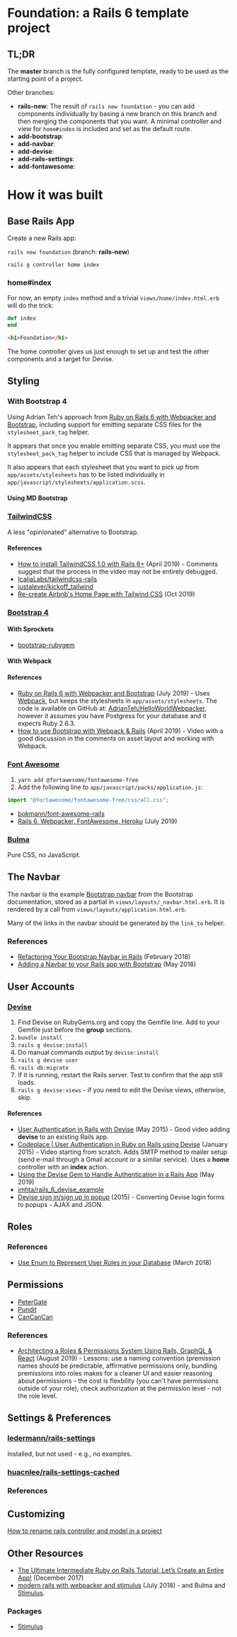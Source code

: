 # Foundation: a Rails 6 template project

## TL;DR

The **master** branch is the fully configured template, ready to be used as the starting point of a project.

Other branches:
* **rails-new**: The result of `rails new foundation` - you can add components individually by basing a new branch on this branch and then merging the components that you want. A minimal controller and view for `home#index` is included and set as the default route.
* **add-bootstrap**:
* **add-navbar**:
* **add-devise**:
* **add-rails-settings**:
* **add-fontawesome**:

# How it was built

## Base Rails App

Create a new Rails app:

`rails new foundation` (branch: **rails-new**)

`rails g controller home index`

### home#index

For now, an empty `index` method and a trivial `views/home/index.html.erb` will do the trick:

```ruby
def index
end
```

```html
<h1>Foundation</h1>
```

The home controller gives us just enough to set up and test the other components and a target for Devise.

## Styling

### With Bootstrap 4

Using Adrian Teh's approach from [Ruby on Rails 6 with Webpacker and Bootstrap][teh], including support for emitting separate CSS files for the `stylesheet_pack_tag` helper.

It appears that once you enable emitting separate CSS, you must use the `stylesheet_pack_tag` helper to include CSS that is managed by Webpack.

It also appears that each stylesheet that you want to pick up from `app/assets/stylesheets` has to be listed individually in `app/javascript/stylesheets/application.scss`.

#### Using MD Bootstrap

### [TailwindCSS](https://tailwindcss.com)

A less "opinionated" alternative to Bootstrap.

#### References

* [How to install TailwindCSS 1.0 with Rails 6+](https://gorails.com/episodes/tailwindcss-1-0-with-rails-6) (April 2019) - Comments suggest that the process in the video may not be entirely debugged.
* [IcaliaLabs/tailwindcss-rails](https://github.com/IcaliaLabs/tailwindcss-rails)
* [justalever/kickoff_tailwind](https://github.com/justalever/kickoff_tailwind)
* [Re-create Airbnb's Home Page with Tailwind CSS](https://www.youtube.com/watch?v=7phZqghhho0) (Oct 2019)

### [Bootstrap 4](https://getbootstrap.com)

#### With Sprockets

* [bootstrap-rubygem](https://github.com/twbs/bootstrap-rubygem)

#### With Webpack

#### References

* [Ruby on Rails 6 with Webpacker and Bootstrap][teh] (July 2019) - Uses [Webpack][], but keeps the stylesheets in `app/assets/stylesheets`.
The code is available on GitHub at: [AdrianTeh/HelloWorldWebpacker](https://github.com/AdrianTeh/HelloWorldWebpacker), however it assumes you have Postgress for your database and it expects Ruby 2.6.3.
* [How to use Bootstrap with Webpack & Rails](https://gorails.com/episodes/how-to-use-bootstrap-with-webpack-and-rails?utm_source=rubyflow&utm_medium=twitter) (April 2019) - Video with a good discussion in the comments on asset layout and working with Webpack.

[teh]: <https://medium.com/@adrian_teh/ruby-on-rails-6-with-webpacker-and-bootstrap-step-by-step-guide-41b52ef4081f>
[webpack]: <>

### [Font Awesome](https://fontawesome.com)

1. `yarn add @fortawesome/fontawesome-free`
1. Add the following line to `app/javascript/packs/application.js`:

```javascript
import "@fortawesome/fontawesome-free/css/all.css";
```

* [bokmann/font-awesome-rails](https://github.com/bokmann/font-awesome-rails)
* [Rails 6, Webpacker, FontAwesome, Heroku](https://medium.com/@rodreegez/rails-6-webpacker-fontawesome-heroku-4cc0bf1705dd) (July 2019)

### [Bulma](https://bulma.io)

Pure CSS, no JavaScript.

## The Navbar

The navbar is the example [Bootstrap navbar][navbar] from the Bootstrap documentation, stored as a partial in `views/layouts/_navbar.html.erb`. It is rendered by a call from `views/layouts/application.html.erb`.

Many of the links in the navbar should be generated by the `link_to` helper.

[navbar]: <https://getbootstrap.com/docs/4.0/components/navbar/>

### References

* [Refactoring Your Bootstrap Navbar in Rails](https://sahilthakur7blog.wordpress.com/2018/02/04/refactoring-your-bootstrap-navbar-in-rails/) (February 2018)
* [Adding a Navbar to your Rails app with Bootstrap](https://medium.com/@mblevdev/adding-a-navbar-to-your-rails-app-with-bootstrap-a16cbd887f14) (May 2018)

## User Accounts

### [Devise](https://github.com/heartcombo/devise)

1. Find Devise on RubyGems.org and copy the Gemfile line. Add to your Gemfile just before the **group** sections.
1. `bundle install`
1. `rails g devise:install`
1. Do manual commands output by `devise:install`
1. `rails g devise user`
1. `rails db:migrate`
1. If it is running, restart the Rails server. Test to confirm that the app still loads.
1. `rails g devise:views` - if you need to edit the Devise views, otherwise, skip.

#### References

* [User Authentication in Rails with Devise](https://www.youtube.com/watch?v=ef11ToOE4N0&list=PLGpsnWFCyASUdxcZl3AMarVRHIr05WKYV&index=12) (May 2015) - Good video adding **devise** to an existing Rails app.
* [Codeplace | User Authentication in Ruby on Rails using Devise](https://www.youtube.com/watch?v=ZEk0Jp2dThc&list=PLGpsnWFCyASUdxcZl3AMarVRHIr05WKYV&index=5) (January 2015) - Video starting from scratch. Adds SMTP method to mailer setup (send e-mail through a Gmail account or a similar service). Uses a **home** controller with an **index** action.
* [Using the Devise Gem to Handle Authentication in a Rails App](https://medium.com/swlh/https-medium-com-melee-santiago-using-devise-gem-to-handle-authentication-in-rails-app-538bbd231dde) (May 2019)
* [imhta/rails_6_devise_example](https://github.com/imhta/rails_6_devise_example)
* [Devise sign in/sign up in popup](https://stackoverflow.com/questions/32237818/devise-sign-in-sign-up-in-popup) (2015) - Converting Devise login forms to popups - AJAX and JSON.

## Roles

### References

* [Use Enum to Represent User Roles in your Database](https://medium.com/@stacietaylorcima/use-enum-to-represent-user-roles-in-your-database-1cd5424fb311) (March 2018)

## Permissions

* [PeterGate](https://github.com/elorest/petergate)
* [Pundit](https://github.com/varvet/pundit)
* [CanCanCan](https://github.com/CanCanCommunity/cancancan)

### References

* [Architecting a Roles & Permissions System Using Rails, GraphQL & React](https://www.atrium.co/inside-atrium/architecting-roles-permissions/) (August 2019) - Lessons: use a naming convention (premission names should be predictable, affirmative permissions only, bundling premissions into roles makes for a cleaner UI and easier reasoning about permissions - the cost is flexbility (you can't have permissions outside of your role), check authorization at the permission level - not the role level.

## Settings & Preferences

### [ledermann/rails-settings][ledermann]

Installed, but not used - e.g., no examples.

### [huacnlee/rails-settings-cached][huacnlee]

### References

[ledermann]: <https://github.com/ledermann/rails-settings>
[huacnlee]: <https://github.com/huacnlee/rails-settings-cached>

## Customizing

[How to rename rails controller and model in a project](https://stackoverflow.com/questions/11924124/how-to-rename-rails-controller-and-model-in-a-project)

## Other Resources

* [The Ultimate Intermediate Ruby on Rails Tutorial: Let’s Create an Entire App!](https://www.freecodecamp.org/news/lets-create-an-intermediate-level-ruby-on-rails-application-d7c6e997c63f/) (December 2017)
* [modern rails with webpacker and stimulus](https://michael.minton.io/2018/06/modern-rails-with-webpacker-and-stimulus.html) (July 2018) - and Bulma and [Stimulus][].

### Packages

* [Stimulus][]

[stimulus]: <https://stimulusjs.org>
